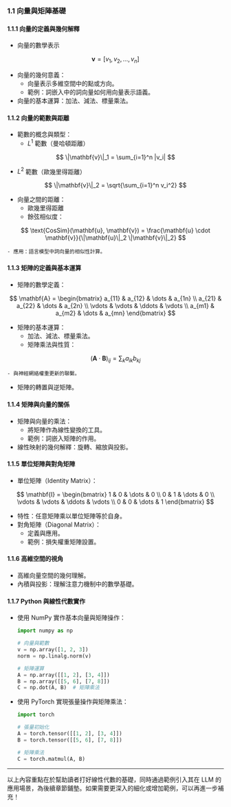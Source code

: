 ### **1.1 向量與矩陣基礎**

#### **1.1.1 向量的定義與幾何解釋**  
- 向量的數學表示  

```math
  \mathbf{v} = [v_1, v_2, \dots, v_n]

```
- 向量的幾何意義：  
  - 向量表示多維空間中的點或方向。  
  - 範例：詞嵌入中的詞向量如何用向量表示語義。  
- 向量的基本運算：加法、減法、標量乘法。  

#### **1.1.2 向量的範數與距離**
- 範數的概念與類型：  
  -  $L^1$  範數（曼哈頓距離）  

```math
    \|\mathbf{v}\|_1 = \sum_{i=1}^n |v_i|

```
  -  $L^2$  範數（歐幾里得距離）  

```math
    \|\mathbf{v}\|_2 = \sqrt{\sum_{i=1}^n v_i^2}

```
- 向量之間的距離：  
  - 歐幾里得距離  
  - 餘弦相似度：  

```math
    \text{CosSim}(\mathbf{u}, \mathbf{v}) = \frac{\mathbf{u} \cdot \mathbf{v}}{\|\mathbf{u}\|_2 \|\mathbf{v}\|_2}

```
    - 應用：語言模型中詞向量的相似性計算。

#### **1.1.3 矩陣的定義與基本運算**
- 矩陣的數學定義：  

```math
  \mathbf{A} = 
  \begin{bmatrix}
  a_{11} & a_{12} & \dots & a_{1n} \\
  a_{21} & a_{22} & \dots & a_{2n} \\
  \vdots & \vdots & \ddots & \vdots \\
  a_{m1} & a_{m2} & \dots & a_{mn}
  \end{bmatrix}

```
- 矩陣的基本運算：  
  - 加法、減法、標量乘法。  
  - 矩陣乘法與性質：  

```math
    (\mathbf{A} \cdot \mathbf{B})_{ij} = \sum_{k} a_{ik} b_{kj}

```
    - 與神經網絡權重更新的聯繫。  
  - 矩陣的轉置與逆矩陣。  

#### **1.1.4 矩陣與向量的關係**
- 矩陣與向量的乘法：  
  - 將矩陣作為線性變換的工具。  
  - 範例：詞嵌入矩陣的作用。  
- 線性映射的幾何解釋：旋轉、縮放與投影。  

#### **1.1.5 單位矩陣與對角矩陣**
- 單位矩陣（Identity Matrix）：  

```math
  \mathbf{I} = 
  \begin{bmatrix}
  1 & 0 & \dots & 0 \\
  0 & 1 & \dots & 0 \\
  \vdots & \vdots & \ddots & \vdots \\
  0 & 0 & \dots & 1
  \end{bmatrix}

```
  - 特性：任意矩陣乘以單位矩陣等於自身。  
- 對角矩陣（Diagonal Matrix）：  
  - 定義與應用。  
  - 範例：損失權重矩陣設置。  

#### **1.1.6 高維空間的視角**
- 高維向量空間的幾何理解。  
- 內積與投影：理解注意力機制中的數學基礎。  

#### **1.1.7 Python 與線性代數實作**
- 使用 NumPy 實作基本向量與矩陣操作：  
  ```python
  import numpy as np
  
  # 向量與範數
  v = np.array([1, 2, 3])
  norm = np.linalg.norm(v)
  
  # 矩陣運算
  A = np.array([[1, 2], [3, 4]])
  B = np.array([[5, 6], [7, 8]])
  C = np.dot(A, B)  # 矩陣乘法
  ```  
- 使用 PyTorch 實現張量操作與矩陣乘法：  
  ```python
  import torch
  
  # 張量初始化
  A = torch.tensor([[1, 2], [3, 4]])
  B = torch.tensor([[5, 6], [7, 8]])
  
  # 矩陣乘法
  C = torch.matmul(A, B)
  ```

---

以上內容重點在於幫助讀者打好線性代數的基礎，同時通過範例引入其在 LLM 的應用場景，為後續章節鋪墊。如果需要更深入的細化或增加範例，可以再進一步補充！